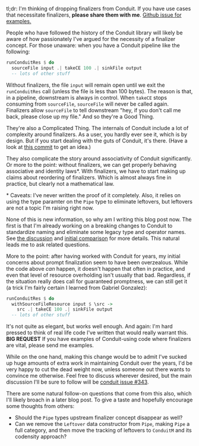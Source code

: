tl;dr: I'm thinking of dropping finalizers from Conduit. If you have
use cases that necessitate finalizers, __please share them with
me__. [Github issue for examples.](https://github.com/snoyberg/conduit/issues/343)

People who have followed the history of the Conduit library will
likely be aware of how passionately I've argued for the necessity of a
finalizer concept. For those unaware: when you have a Conduit pipeline
like the following:

```haskell
runConduitRes $ do
  sourceFile input .| takeCE 100 .| sinkFile output
  -- lots of other stuff
```

Without finalizers, the file `input` will remain open until we exit
the `runConduitRes` call (unless the file is less than 100 bytes). The
reason is that, in a pipeline, downstream is always in control. When
`takeCE` stops consuming from `sourceFile`, `sourceFile` will never be
called again. Finalizers allow `sourceFile` to tell downstream "hey,
if you don't call me back, please close up my file." And so they're a
Good Thing.

They're also a Complicated Thing. The internals of Conduit include a
lot of complexity around finalizers. As a user, you hardly ever see
it, which is by design. But if you start dealing with the guts of
Conduit, it's there. (Have a look at
[this commit](https://github.com/snoyberg/conduit/commit/e7f0cb77987a23c3d259e413efa33f45f7069f79)
to get an idea.)

They also complicate the story around associativity of Conduit
significantly. Or more to the point: without finalizers, we can get
properly behaving associative and identity laws\*. With finalizers, we
have to start making up claims about reordering of finalizers. Which
is almost always fine in practice, but clearly not a mathematical law.

\* Caveats: I've never written the proof of it completely. Also, it
relies on using the type paramter on the `Pipe` type to eliminate
leftovers, but leftovers are not a topic I'm raising right now.

None of this is new information, so why am I writing this blog post
now. The first is that I'm already working on a breaking changes to
Conduit to standardize naming and eliminate some legacy type and
operator names. See
[the discussion](https://github.com/snoyberg/conduit/issues/283) and
[initial comparison](https://github.com/snoyberg/conduit/pull/338/files)
for more details. This natural leads me to ask related questions.

More to the point: after having worked with Conduit for years, my
initial concerns about prompt finalization seem to have been
overzealous. While the code above _can_ happen, it doesn't happen that
often in practice, and even that level of resource overholding isn't
usually that bad. Regardless, if the situation really does call for
guaranteed promptness, we can still get it (a trick I'm fairly certain
I learned from Gabriel Gonzalez):

```haskell
runConduitRes $ do
  withSourceFileResource input $ \src ->
    src .| takeCE 100 .| sinkFile output
  -- lots of other stuff
```

It's not quite as elegant, but works well enough. And again: I'm hard
pressed to think of real life code I've written that would really
warrant this. __BIG REQUEST__ If you have examples of Conduit-using
code where finalizers are vital, please send me examples.

While on the one hand, making this change would be to admit I've
sucked up huge amounts of extra work in maintaining Conduit over the
years, I'd be very happy to cut the dead weight now, unless someone
out there wants to convince me otherwise. Feel free to discuss
wherever desired, but the main discussion I'll be sure to follow will
be
[conduit issue #343](https://github.com/snoyberg/conduit/issues/343).

There are some natural follow-on questions that come from this also,
which I'll likely broach in a later blog post. To give a taste and
hopefully encourage some thoughts from others:

* Should the `Pipe` types upstream finalizer concept disappear as
  well?
* Can we remove the `Leftover` data constructor from `Pipe`, making
  `Pipe` a full category, and then move the tracking of leftovers to
  `ConduitM` and its codensity approach?
